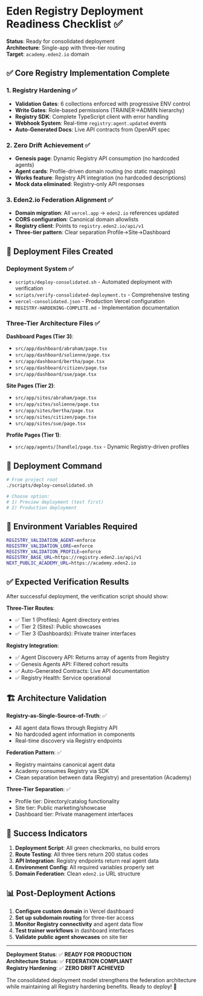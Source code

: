 # Eden Registry Deployment Readiness Checklist ✅

**Status**: Ready for consolidated deployment  
**Architecture**: Single-app with three-tier routing  
**Target**: `academy.eden2.io` domain

## ✅ Core Registry Implementation Complete

### 1. Registry Hardening ✅
- **Validation Gates**: 6 collections enforced with progressive ENV control
- **Write Gates**: Role-based permissions (TRAINER→ADMIN hierarchy)  
- **Registry SDK**: Complete TypeScript client with error handling
- **Webhook System**: Real-time `registry:agent.updated` events
- **Auto-Generated Docs**: Live API contracts from OpenAPI spec

### 2. Zero Drift Achievement ✅
- **Genesis page**: Dynamic Registry API consumption (no hardcoded agents)
- **Agent cards**: Profile-driven domain routing (no static mappings)
- **Works feature**: Registry API integration (no hardcoded descriptions)
- **Mock data eliminated**: Registry-only API responses

### 3. Eden2.io Federation Alignment ✅
- **Domain migration**: All `vercel.app` → `eden2.io` references updated
- **CORS configuration**: Canonical domain allowlists
- **Registry client**: Points to `registry.eden2.io/api/v1`
- **Three-tier pattern**: Clear separation Profile→Site→Dashboard

## 📁 Deployment Files Created

### Deployment System ✅
- `scripts/deploy-consolidated.sh` - Automated deployment with verification
- `scripts/verify-consolidated-deployment.ts` - Comprehensive testing
- `vercel-consolidated.json` - Production Vercel configuration
- `REGISTRY-HARDENING-COMPLETE.md` - Implementation documentation

### Three-Tier Architecture Files ✅
**Dashboard Pages (Tier 3)**:
- `src/app/dashboard/abraham/page.tsx`
- `src/app/dashboard/solienne/page.tsx`  
- `src/app/dashboard/bertha/page.tsx`
- `src/app/dashboard/citizen/page.tsx`
- `src/app/dashboard/sue/page.tsx`

**Site Pages (Tier 2)**:
- `src/app/sites/abraham/page.tsx`
- `src/app/sites/solienne/page.tsx`
- `src/app/sites/bertha/page.tsx`
- `src/app/sites/citizen/page.tsx`
- `src/app/sites/sue/page.tsx`

**Profile Pages (Tier 1)**: 
- `src/app/agents/[handle]/page.tsx` - Dynamic Registry-driven profiles

## 🚀 Deployment Command

```bash
# From project root
./scripts/deploy-consolidated.sh

# Choose option:
# 1) Preview deployment (test first)
# 2) Production deployment
```

## 🔧 Environment Variables Required

```bash
REGISTRY_VALIDATION_AGENT=enforce
REGISTRY_VALIDATION_LORE=enforce
REGISTRY_VALIDATION_PROFILE=enforce
REGISTRY_BASE_URL=https://registry.eden2.io/api/v1
NEXT_PUBLIC_ACADEMY_URL=https://academy.eden2.io
```

## ✅ Expected Verification Results

After successful deployment, the verification script should show:

**Three-Tier Routes**:
- ✅ Tier 1 (Profiles): Agent directory entries
- ✅ Tier 2 (Sites): Public showcases  
- ✅ Tier 3 (Dashboards): Private trainer interfaces

**Registry Integration**:
- ✅ Agent Discovery API: Returns array of agents from Registry
- ✅ Genesis Agents API: Filtered cohort results
- ✅ Auto-Generated Contracts: Live API documentation
- ✅ Registry Health: Service operational

## 🏗️ Architecture Validation

**Registry-as-Single-Source-of-Truth**: ✅
- All agent data flows through Registry API
- No hardcoded agent information in components
- Real-time discovery via Registry endpoints

**Federation Pattern**: ✅  
- Registry maintains canonical agent data
- Academy consumes Registry via SDK
- Clean separation between data (Registry) and presentation (Academy)

**Three-Tier Separation**: ✅
- Profile tier: Directory/catalog functionality
- Site tier: Public marketing/showcase
- Dashboard tier: Private management interfaces

## 🎯 Success Indicators

1. **Deployment Script**: All green checkmarks, no build errors
2. **Route Testing**: All three tiers return 200 status codes
3. **API Integration**: Registry endpoints return real agent data
4. **Environment Config**: All required variables properly set
5. **Domain Federation**: Clean `eden2.io` URL structure

## 📊 Post-Deployment Actions

1. **Configure custom domain** in Vercel dashboard
2. **Set up subdomain routing** for three-tier access
3. **Monitor Registry connectivity** and agent data flow
4. **Test trainer workflows** in dashboard interfaces
5. **Validate public agent showcases** on site tier

---

**Deployment Status**: ✅ **READY FOR PRODUCTION**  
**Architecture Status**: ✅ **FEDERATION COMPLIANT**  
**Registry Hardening**: ✅ **ZERO DRIFT ACHIEVED**

The consolidated deployment model strengthens the federation architecture while maintaining all Registry hardening benefits. Ready to deploy! 🚀